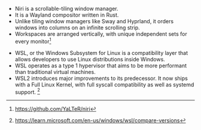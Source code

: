 - Niri is a scrollable-tiling window manager.
- It is a Wayland compositor written in Rust.
- Unlike tiling window managers like Sway and Hyprland, it orders windows into columns on an infinite scrolling strip.
- Workspaces are arranged vertically, with unique independent sets for every monitor[^1]

[^1]: https://github.com/YaLTeR/niri

- WSL, or the Windows Subsystem for Linux is a compatibility layer that allows developers to use Linux distributions inside Windows.
- WSL operates as a type 1 hypervisor that aims to be more performant than traditional virtual machines.
- WSL2 introduces major improvements to its predecessor. It now ships with a Full Linux Kernel, with full syscall compatibility as well as systemd support. [^2]

[^2]: https://learn.microsoft.com/en-us/windows/wsl/compare-versions

